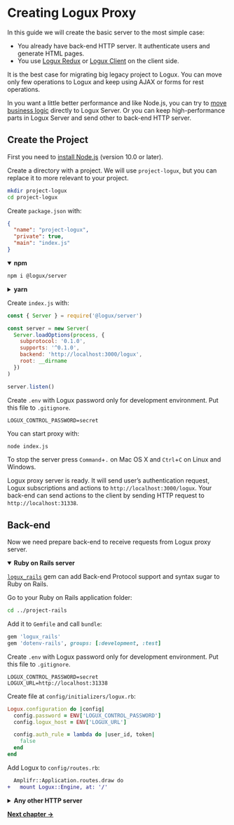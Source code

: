 # Creating Logux Proxy

In this guide we will create the basic server to the most simple case:

* You already have back-end HTTP server. It authenticate users
  and generate HTML pages.
* You use [Logux Redux] or [Logux Client] on the client side.

It is the best case for migrating big legacy project to Logux.
You can move only few operations to Logux and keep using AJAX or forms
for rest operations.

In you want a little better performance and like Node.js, you can try
to [move business logic] directly to Logux Server. Or you can keep
high-performance parts in Logux Server and send other to back-end HTTP server.

[move business logic]: ./1-creating-server.md
[Logux Client]: ./5-creating-client.md
[Logux Redux]: ./3-creating-redux.md


## Create the Project

First you need to [install Node.js] (version 10.0 or later).

Create a directory with a project. We will use `project-logux`, but you can
replace it to more relevant to your project.

```sh
mkdir project-logux
cd project-logux
```

Create `package.json` with:

```json
{
  "name": "project-logux",
  "private": true,
  "main": "index.js"
}
```

<details open><summary><b>npm</b></summary>

```sh
npm i @logux/server
```

</details>
<details><summary><b>yarn</b></summary>

```sh
yarn add @logux/server
```

</details>

Create `index.js` with:

```js
const { Server } = require('@logux/server')

const server = new Server(
  Server.loadOptions(process, {
    subprotocol: '0.1.0',
    supports: '^0.1.0',
    backend: 'http://localhost:3000/logux',
    root: __dirname
  })
)

server.listen()
```

Create `.env` with Logux password only for development environment.
Put this file to `.gitignore`.

```
LOGUX_CONTROL_PASSWORD=secret
```

You can start proxy with:

```sh
node index.js
```

To stop the server press `Command`+`.` on Mac OS X and `Ctrl`+`C` on Linux
and Windows.

Logux proxy server is ready. It will send user’s authentication request,
Logux subscriptions and actions to `http://localhost:3000/logux`.
Your back-end can send actions to the client by sending HTTP request
to `http://localhost:31338`.

[install Node.js]: https://nodejs.org/en/download/package-manager/


## Back-end

Now we need prepare back-end to receive requests from Logux proxy server.

<details open><summary><b>Ruby on Rails server</b></summary>

[`logux_rails`] gem can add Back-end Protocol support and syntax sugar
to Ruby on Rails.

Go to your Ruby on Rails application folder:

```sh
cd ../project-rails
```

Add it to `Gemfile` and call `bundle`:

```ruby
gem 'logux_rails'
gem 'dotenv-rails', groups: [:development, :test]
```

Create `.env` with Logux password only for development environment.
Put this file to `.gitignore`.

```
LOGUX_CONTROL_PASSWORD=secret
LOGUX_URL=http://localhost:31338
```

Create file at `config/initializers/logux.rb`:

```ruby
Logux.configuration do |config|
  config.password = ENV['LOGUX_CONTROL_PASSWORD']
  config.logux_host = ENV['LOGUX_URL']

  config.auth_rule = lambda do |user_id, token|
    false
  end
end
```

Add Logux to `config/routes.rb`:

```diff
  Amplifr::Application.routes.draw do
+   mount Logux::Engine, at: '/'
```

</details>
<details><summary><b>Any other HTTP server</b></summary>

Read about **[Logux Back-end Protocol]** and implement it in your HTTP server.

</details>

[Logux Back-end Protocol]: ../backend-protocol/spec.md
[`logux_rails`]: https://github.com/logux/logux_rails

**[Next chapter →](./4-replacing-redux.md)**
